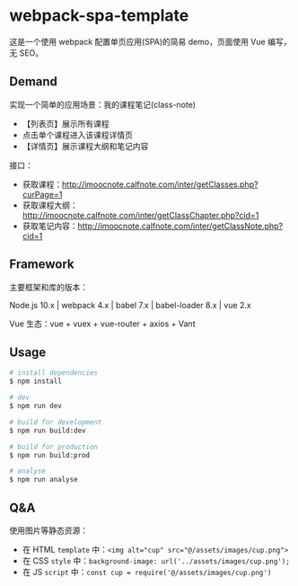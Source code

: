 # webpack-spa-template

这是一个使用 webpack 配置单页应用(SPA)的简易 demo，页面使用 Vue 编写，无 SEO。

## Demand

实现一个简单的应用场景：我的课程笔记(class-note)
- 【列表页】展示所有课程
- 点击单个课程进入该课程详情页
- 【详情页】展示课程大纲和笔记内容

接口：
- 获取课程：http://imoocnote.calfnote.com/inter/getClasses.php?curPage=1
- 获取课程大纲：http://imoocnote.calfnote.com/inter/getClassChapter.php?cid=1
- 获取笔记内容：http://imoocnote.calfnote.com/inter/getClassNote.php?cid=1

## Framework

主要框架和库的版本：

Node.js 10.x | webpack 4.x | babel 7.x | babel-loader 8.x | vue 2.x

Vue 生态：vue + vuex + vue-router + axios + Vant

## Usage

```bash
# install dependencies
$ npm install

# dev
$ npm run dev

# build for development
$ npm run build:dev

# build for production
$ npm run build:prod

# analyse
$ npm run analyse
```

## Q&A

使用图片等静态资源：
- 在 HTML `template` 中：`<img alt="cup" src="@/assets/images/cup.png">`
- 在 CSS `style` 中：`background-image: url('../assets/images/cup.png');`
- 在 JS `script` 中：`const cup = require('@/assets/images/cup.png')`
